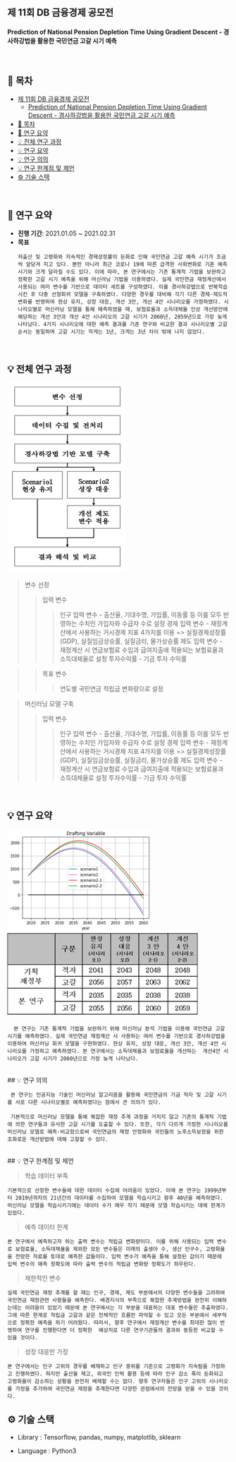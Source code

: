 ## 제 11회 DB 금융경제 공모전
#### Prediction of National Pension Depletion Time Using Gradient Descent - 경사하강법을 활용한 국민연금 고갈 시기 예측
<br>

## 🚀 목차
- [제 11회 DB 금융경제 공모전](#제-11회-db-금융경제-공모전)
    - [Prediction of National Pension Depletion Time Using Gradient Descent - 경사하강법을 활용한 국민연금 고갈 시기 예측](#prediction-of-national-pension-depletion-time-using-gradient-descent---경사하강법을-활용한-국민연금-고갈-시기-예측)
- [🚀 목차](#-목차)
- [📝 연구 요약](#-연구-요약)
- [💡 전체 연구 과정](#-전체-연구-과정)
- [💡 연구 요약](#-연구-요약-1)
- [💡 연구 의의](#-연구-의의)
- [💡 연구 한계점 및 제언](#-연구-한계점-및-제언)
- [⚙️ 기술 스택](#️-기술-스택)


<br>

## 📝 연구 요약
* <strong>진행 기간</strong>: 2021.01.05 ~ 2021.02.31
* <strong>목표</strong>
  ```
  저출산 및 고령화와 지속적인 경제성장률의 둔화로 인해 국민연금 고갈 예측 시기가 조금씩 앞당겨 지고 있다. 뿐만 아니라 최근 코로나 19에 따른 급격한 사회변화로 기존 예측 시기와 크게 달라질 수도 있다. 이에 따라, 본 연구에서는 기존 통계적 기법을 보완하고 정확한 고갈 시기 예측을 위해 머신러닝 기법을 이용하였다. 실제 국민연금 재정계산에서 사용되는 여러 변수를 기반으로 데이터 세트를 구성하였다. 이를 경사하강법으로 반복학습 시킨 후 다중 선형회귀 모델을 구축하였다. 다양한 경우를 대비해 각기 다른 경제·제도적 변화를 반영하여 현상 유지, 성장 대응, 개선 3안, 개선 4안 시나리오를 가정하였다. 시나리오별로 머신러닝 모델을 통해 예측하였을 때, 보험료율과 소득대체율 인상 개선방안에 해당하는 개선 3안과 개선 4안 시나리오의 고갈 시기가 2060년, 2059년으로 가장 늦게 나타났다. 4가지 시나리오에 대한 예측 결과를 기존 연구와 비교한 결과 시나리오별 고갈 순서는 동일하며 고갈 시기는 작게는 1년, 크게는 3년 차이 밖에 나지 않았다. 
  ```
<br>


## 💡 전체 연구 과정

![전체 연구 과정](/image/research_process.png)

> 변수 선정
> > 입력 변수
> > > 인구 입력 변수
      - 출산율, 기대수명, 가입률, 이동률 등 이를 모두 반영하는 수치인 가입자와 수급자 수로 설정
> > > 경제 입력 변수
      - 재정계산에서 사용하는 거시경제 지표 4가지를 이용 => 실질경제성장률(GDP), 실질임금상승률, 실질금리, 물가상승률
> > > 제도 입력 변수
      - 재정계산 시 연금보험료 수입과 급여지출에 적용되는 보험료율과 소득대체율로 설정
> > > 투자수익률
      - 기금 투자 수익률

> > 목표 변수
> > > 연도별 국민연금 적립금 변화량으로 설정

> 머신러닝 모델 구축
> > 입력 변수
> > > 인구 입력 변수
      - 출산율, 기대수명, 가입률, 이동률 등 이를 모두 반영하는 수치인 가입자와 수급자 수로 설정
> > > 경제 입력 변수
      - 재정계산에서 사용하는 거시경제 지표 4가지를 이용 => 실질경제성장률(GDP), 실질임금상승률, 실질금리, 물가상승률
> > > 제도 입력 변수
      - 재정계산 시 연금보험료 수입과 급여지출에 적용되는 보험료율과 소득대체율로 설정
> > > 투자수익률
      - 기금 투자 수익률


<br>

## 💡 연구 요약

![연구 요약 그래프](/image/result_graph.png)
![연구 요약](/image/result.png)

```
  본 연구는 기존 통계적 기법을 보완하기 위해 머신러닝 분석 기법을 이용해 국민연금 고갈 시기를 예측하였다. 실제 국민연금 재정계산 시 사용하는 여러 변수를 기반으로 경사하강법을 이용하여 머신러닝 회귀 모델을 구현하였다. 현상 유지, 성장 대응, 개선 3안, 개선 4안 시나리오를 가정하고 예측하였다. 본 연구에서는 소득대체율과 보험료율을 개선하는  개선4안 시나리오가 고갈 시기가 2060년으로 가장 늦게 나타났다.
```

<br>
## 💡 연구 의의

```
 본 연구는 인공지능 기술인 머신러닝 알고리즘을 활용해 국민연금의 기금 적자 및 고갈 시기를 서로 다른 시나리오별로 예측하였다는 점에서 큰 의의가 있다.

 기본적으로 머신러닝 모델을 통해 복잡한 재정 추계 과정을 거치지 않고 기존의 통계적 기법에 의한 연구들과 유사한 고갈 시기를 도출할 수 있다. 또한, 각기 다르게 가정한 시나리오를 머신러닝 모델로 예측·비교함으로써 국민연금의 재정 안정화와 국민들의 노후소득보장을 위한 조화로운 개선방법에 대해 고찰할 수 있다. 

```

<br>
## 💡 연구 한계점 및 제언

> 학습 데이터 부족
  ```
  기본적으로 선정한 변수들에 대한 데이터 수집에 어려움이 있었다. 이에 본 연구는 1999년부터 2019년까지의 21년간의 데이터를 수집하여 모델을 학습시키고 향후 40년을 예측하였다. 머신러닝 모델을 학습시키기에는 데이터 수가 매우 작기 때문에 모델 학습시키는 데에 한계가 있었다.
  ```
> 예측 데이터 한계
  ```
  본 연구에서 예측하고자 하는 출력 변수는 적립금 변화량이다. 이를 위해 사용되는 입력 변수로 보험료율, 소득대체율을 제외한 모든 변수들은 미래의 출생아 수, 생산 인구수, 고령화율을 전망한 자료를 토대로 예측한 값들이다. 입력 변수가 예측을 통해 설정된 값이기 때문에 입력 변수의 예측 정확도에 따라 출력 변수의 적립금 변화량 정확도가 좌우된다. 
  ```
> 제한적인 변수
  ```
  실제 국민연금 재정 추계를 할 때는 인구, 경제, 제도 부분에서의 다양한 변수들을 고려하여 국민연금 재정관련 사항들을 예측한다. 배경지식의 부족으로 복잡한 추계방법을 완전히 이해하는데는 어려움이 있었기 때문에 본 연구에서는 각 부분을 대표하는 대표 변수들만 추출하였다. 그에 따른 한계로 적립금 고갈과 같은 전체적인 흐름만 파악할 수 있고 모든 부분에서 세부적으로 정확한 예측을 하기 어려웠다. 따라서, 향후 연구에서 재정계산 변수를 최대한 많이 반영하여 연구를 진행한다면 더 정확한  예상치로 다른 연구기관들의 결과와 동등한 비교할 수 있을 것이다.
  ```
> 성장 대응만 가정
  ```
  본 연구에서는 인구 고위의 경우를 배제하고 인구 중위를 기준으로 고령화가 지속됨을 가정하고 진행하였다. 하지만 출산율 제고, 외국인 인력 활용 등에 따라 인구 감소 폭이 둔화되고 고령화율이 감소하는 상황을 완전히 배제할 수는 없다. 향후 연구자들은 인구 고위의 시나리오를 가정을 추가하여 국민연금 재정을 추계한다면 다양한 관점에서의 전망을 얻을 수 있을 것이다. 
  ```


## ⚙️ 기술 스택
- Library : Tensorflow, pandas, numpy, matplotlib, sklearn
  
- Language : Python3

<br>

